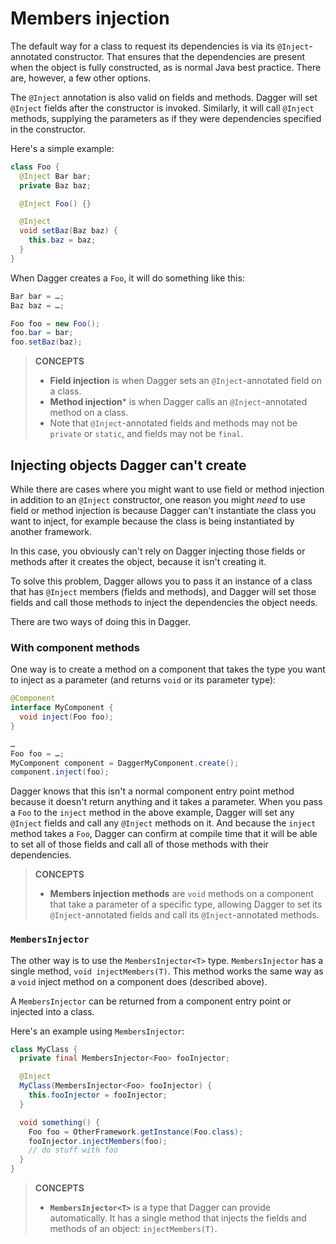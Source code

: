 # Members injection

The default way for a class to request its dependencies is via its
`@Inject`-annotated constructor. That ensures that the dependencies are present
when the object is fully constructed, as is normal Java best practice. There
are, however, a few other options.

The `@Inject` annotation is also valid on fields and methods. Dagger will set
`@Inject` fields after the constructor is invoked. Similarly, it will call
`@Inject` methods, supplying the parameters as if they were dependencies
specified in the constructor.

Here's a simple example:

```java
class Foo {
  @Inject Bar bar;
  private Baz baz;

  @Inject Foo() {}

  @Inject
  void setBaz(Baz baz) {
    this.baz = baz;
  }
}
```

When Dagger creates a `Foo`, it will do something like this:

```java
Bar bar = …;
Baz baz = …;

Foo foo = new Foo();
foo.bar = bar;
foo.setBaz(baz);
```

> **CONCEPTS**
>
> *   **Field injection** is when Dagger sets an `@Inject`-annotated field on a
>     class.
> *   **Method injection*** is when Dagger calls an `@Inject`-annotated method
>     on a class.
> *   Note that `@Inject`-annotated fields and methods may not be `private` or
>     `static`, and fields may not be `final`.

## Injecting objects Dagger can't create

While there are cases where you might want to use field or method injection in
addition to an `@Inject` constructor, one reason you might _need_ to use field
or method injection is because Dagger can't instantiate the class you want to
inject, for example because the class is being instantiated by another
framework.

In this case, you obviously can't rely on Dagger injecting those fields or
methods after it creates the object, because it isn't creating it.

To solve this problem, Dagger allows you to pass it an instance of a class that
has `@Inject` members (fields and methods), and Dagger will set those fields and
call those methods to inject the dependencies the object needs.

There are two ways of doing this in Dagger.

### With component methods

One way is to create a method on a component that takes the type you want to
inject as a parameter (and returns `void` or its parameter type):

```java
@Component
interface MyComponent {
  void inject(Foo foo);
}

…
Foo foo = …;
MyComponent component = DaggerMyComponent.create();
component.inject(foo);
```

Dagger knows that this isn't a normal component entry point method because it
doesn't return anything and it takes a parameter. When you pass a `Foo` to the
`inject` method in the above example, Dagger will set any `@Inject` fields and
call any `@Inject` methods on it. And because the `inject` method takes a `Foo`,
Dagger can confirm at compile time that it will be able to set all of those
fields and call all of those methods with their dependencies.

> **CONCEPTS**
>
> *   **Members injection methods** are `void` methods on a component that take
>     a parameter of a specific type, allowing Dagger to set its
>     `@Inject`-annotated fields and call its `@Inject`-annotated methods.

### `MembersInjector`

The other way is to use the `MembersInjector<T>` type. `MembersInjector` has a
single method, `void injectMembers(T)`. This method works the same way as a
`void` inject method on a component does (described above).

A `MembersInjector` can be returned from a component entry point or injected
into a class.

Here's an example using `MembersInjector`:

```java
class MyClass {
  private final MembersInjector<Foo> fooInjector;

  @Inject
  MyClass(MembersInjector<Foo> fooInjector) {
    this.fooInjector = fooInjector;
  }

  void something() {
    Foo foo = OtherFramework.getInstance(Foo.class);
    fooInjector.injectMembers(foo);
    // do stuff with foo
  }
}
```

> **CONCEPTS**
>
> *   **`MembersInjector<T>`** is a type that Dagger can provide automatically.
>     It has a single method that injects the fields and methods of an object:
>     `injectMembers(T)`.
